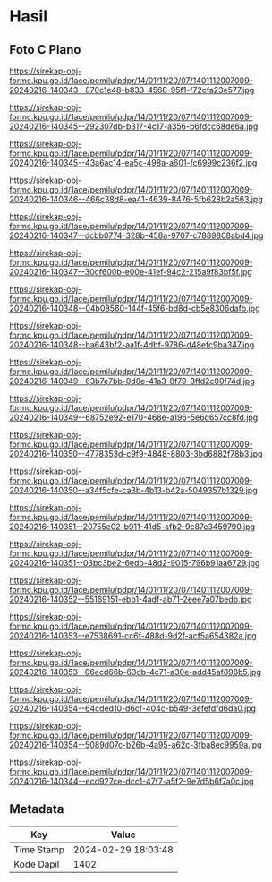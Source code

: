 # Hasil

## Foto C Plano

https://sirekap-obj-formc.kpu.go.id/1ace/pemilu/pdpr/14/01/11/20/07/1401112007009-20240216-140343--870c1e48-b833-4568-95f1-f72cfa23e577.jpg

https://sirekap-obj-formc.kpu.go.id/1ace/pemilu/pdpr/14/01/11/20/07/1401112007009-20240216-140345--292307db-b317-4c17-a356-b6fdcc68de6a.jpg

https://sirekap-obj-formc.kpu.go.id/1ace/pemilu/pdpr/14/01/11/20/07/1401112007009-20240216-140345--43a6ac14-ea5c-498a-a601-fc6999c236f2.jpg

https://sirekap-obj-formc.kpu.go.id/1ace/pemilu/pdpr/14/01/11/20/07/1401112007009-20240216-140346--466c38d8-ea41-4639-8476-5fb628b2a563.jpg

https://sirekap-obj-formc.kpu.go.id/1ace/pemilu/pdpr/14/01/11/20/07/1401112007009-20240216-140347--dcbb0774-328b-458a-9707-c7889808abd4.jpg

https://sirekap-obj-formc.kpu.go.id/1ace/pemilu/pdpr/14/01/11/20/07/1401112007009-20240216-140347--30cf600b-e00e-41ef-94c2-215a9f83bf5f.jpg

https://sirekap-obj-formc.kpu.go.id/1ace/pemilu/pdpr/14/01/11/20/07/1401112007009-20240216-140348--04b08560-144f-45f6-bd8d-cb5e8306dafb.jpg

https://sirekap-obj-formc.kpu.go.id/1ace/pemilu/pdpr/14/01/11/20/07/1401112007009-20240216-140348--ba643bf2-aa1f-4dbf-9786-d48efc9ba347.jpg

https://sirekap-obj-formc.kpu.go.id/1ace/pemilu/pdpr/14/01/11/20/07/1401112007009-20240216-140349--63b7e7bb-0d8e-41a3-8f79-3ffd2c00f74d.jpg

https://sirekap-obj-formc.kpu.go.id/1ace/pemilu/pdpr/14/01/11/20/07/1401112007009-20240216-140349--68752e92-e170-468e-a196-5e6d657cc8fd.jpg

https://sirekap-obj-formc.kpu.go.id/1ace/pemilu/pdpr/14/01/11/20/07/1401112007009-20240216-140350--4778353d-c9f9-4848-8803-3bd6882f78b3.jpg

https://sirekap-obj-formc.kpu.go.id/1ace/pemilu/pdpr/14/01/11/20/07/1401112007009-20240216-140350--a34f5cfe-ca3b-4b13-b42a-5049357b1329.jpg

https://sirekap-obj-formc.kpu.go.id/1ace/pemilu/pdpr/14/01/11/20/07/1401112007009-20240216-140351--20755e02-b911-41d5-afb2-9c87e3459790.jpg

https://sirekap-obj-formc.kpu.go.id/1ace/pemilu/pdpr/14/01/11/20/07/1401112007009-20240216-140351--03bc3be2-6edb-48d2-9015-796b91aa6729.jpg

https://sirekap-obj-formc.kpu.go.id/1ace/pemilu/pdpr/14/01/11/20/07/1401112007009-20240216-140352--55169151-ebb1-4adf-ab71-2eee7a07bedb.jpg

https://sirekap-obj-formc.kpu.go.id/1ace/pemilu/pdpr/14/01/11/20/07/1401112007009-20240216-140353--e7538691-cc6f-488d-9d2f-acf5a654382a.jpg

https://sirekap-obj-formc.kpu.go.id/1ace/pemilu/pdpr/14/01/11/20/07/1401112007009-20240216-140353--06ecd66b-63db-4c71-a30e-add45af898b5.jpg

https://sirekap-obj-formc.kpu.go.id/1ace/pemilu/pdpr/14/01/11/20/07/1401112007009-20240216-140354--64cded10-d6cf-404c-b549-3efefdfd6da0.jpg

https://sirekap-obj-formc.kpu.go.id/1ace/pemilu/pdpr/14/01/11/20/07/1401112007009-20240216-140354--5089d07c-b26b-4a95-a62c-3fba8ec9959a.jpg

https://sirekap-obj-formc.kpu.go.id/1ace/pemilu/pdpr/14/01/11/20/07/1401112007009-20240216-140344--ecd927ce-dcc1-47f7-a5f2-9e7d5b6f7a0c.jpg


## Metadata

| Key        | Value               |
| ---------- | ------------------- |
| Time Stamp | 2024-02-29 18:03:48 |
| Kode Dapil | 1402                |



